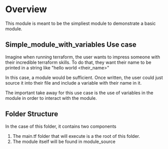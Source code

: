 # Overview 

This module is meant to be the simpliest module to demonstrate a basic module. 

## Simple_module_with_variables Use case

Imagine when running terraform, the user wants to impress someone with their incredible terraform skills. To do that, they want their name to be printed in a string like  "hello world <their_name>" 

In this case, a module would be sufficient. Once written, the user could just source it into their file and include a variable with their name in it.


The important take away for this use case is the use of variables in the module in order to interact with the module.

## Folder Structure

In the case of this folder, it contains two components

1. The main.tf folder that will execute is a the root of this folder. 
2. The module itself will be found in module_source